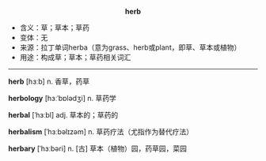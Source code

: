 
**<center>herb</center>**

- <span class="definition">含义：草；草本；草药</span>
- <span class="definition">变体：无</span>
- <span class="definition">来源：拉丁单词herba（意为grass、herb或plant，即草、草本或植物）</span>
- <span class="definition">用途：构成草；草本；草药相关词汇</span>

---

<span class="vocabulary">**herb**</span> [hɜːb] n. 香草，药草

<span class="vocabulary">**herbology**</span> [hɜːˈbɒlədʒi] n. 草药学

<span class="vocabulary">**herbal**</span> [ˈhɜːbl] adj. 草本的；草药的

<span class="vocabulary">**herbalism**</span> [ˈhɜːbəlɪzəm] n. 草药疗法（尤指作为替代疗法）

<span class="vocabulary">**herbary**</span> [ˈhɜːbəri] n. [古] 草本（植物）园，药草园，菜园